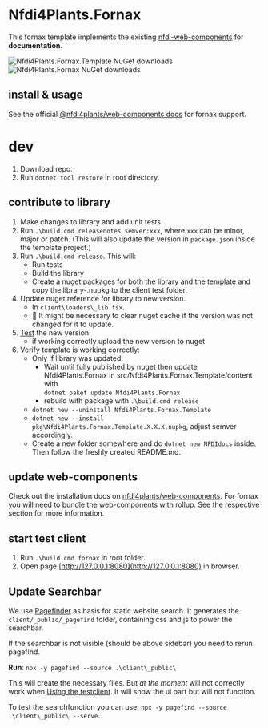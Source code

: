 # Nfdi4Plants.Fornax

This fornax template implements the existing [nfdi-web-components](https://github.com/nfdi4plants/web-components) for **documentation**.

![Nfdi4Plants.Fornax.Template NuGet downloads](https://img.shields.io/nuget/dt/Nfdi4Plants.Fornax.Template?label=Nfdi4Plants.Fornax.Template%20downloads&style=flat-square)
![Nfdi4Plants.Fornax NuGet downloads](https://img.shields.io/nuget/dt/Nfdi4Plants.Fornax?label=Nfdi4Plants.Fornax%20downloads&style=flat-square)

## install & usage

See the official [@nfdi4plants/web-components docs](https://nfdi4plants.github.io/web-components-docs/docs/SupportedStaticSiteGenerators#Fornax.html) for fornax support.

# dev

1. Download repo.
2. Run `dotnet tool restore` in root directory.

## contribute to library

1. Make changes to library and add unit tests.
2. Run `.\build.cmd releasenotes semver:xxx`, where `xxx` can be minor, major or patch. (This will also update the version in `package.json` inside the template project.)
3. Run `.\build.cmd release`. This will:
    - Run tests
    - Build the library
    - Create a nuget packages for both the library and the template and copy the library-.nupkg to the client test folder.
4. Update nuget reference for library to new version.
    - In `client\loaders\_lib.fsx`.
    - 👀 It might be necessary to clear nuget cache if the version was not changed for it to update.
5. [Test](##start-test-client) the new version.
    - if working correctly upload the new version to nuget
6. Verify template is working correctly:
    - Only if library was updated:
        - Wait until fully published by nuget then update Nfdi4Plants.Fornax in src/Nfdi4Plants.Fornax.Template/content with     
        `dotnet paket update Nfdi4Plants.Fornax`
        - rebuild with package with `.\build.cmd release`
    - `dotnet new --uninstall Nfdi4Plants.Fornax.Template`
    - `dotnet new --install pkg\Nfdi4Plants.Fornax.Template.X.X.X.nupkg`, adjust semver accordingly.
    - Create a new folder somewhere and do `dotnet new NFDIdocs` inside. Then follow the freshly created README.md.

## update web-components

Check out the installation docs on [nfdi4plants/web-components](https://github.com/nfdi4plants/web-components#installation). For fornax you will need to bundle the web-components with rollup. See the respective section for more information.

## start test client

1. Run `.\build.cmd fornax` in root folder.
2. Open page [http://127.0.0.1:8080](http://127.0.0.1:8080) in browser.

## Update Searchbar

We use [Pagefinder](https://pagefind.app/docs/) as basis for static website search.
It generates the `client/_public/_pagefind` folder, containing css and js to power the searchbar.

If the searchbar is not visible (should be above sidebar) you need to rerun pagefind.

**Run**: `npx -y pagefind --source .\client\_public\` 

This will create the necessary files. But *at the moment* will not correctly work when [Using the testclient](##start-test-client). 
It will show the ui part but will not function.

To test the searchfunction you can use: `npx -y pagefind --source .\client\_public\ --serve`.


